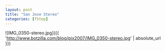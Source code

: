```yaml
---
layout: post
title: "San Jose Stereo"
categories: [fStop]
---
```



![IMG_0350-stereo.jpg]({{ 'http://www.botzilla.com/blog/pix2007/IMG_0350-stereo.jpg' | absolute_url }})

